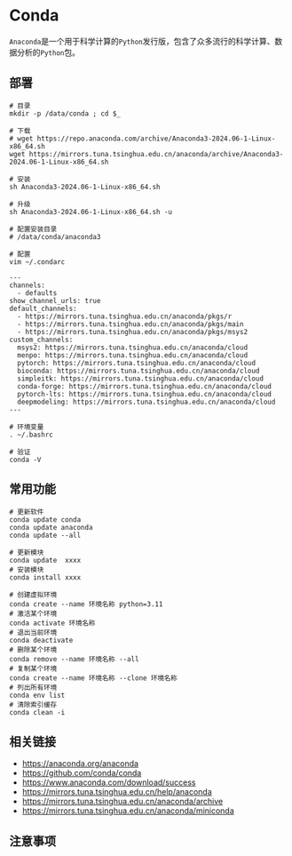 # Conda

`Anaconda`是一个用于科学计算的`Python`发行版，包含了众多流行的科学计算、数据分析的`Python`包。

## 部署

```
# 目录
mkdir -p /data/conda ; cd $_

# 下载
# wget https://repo.anaconda.com/archive/Anaconda3-2024.06-1-Linux-x86_64.sh
wget https://mirrors.tuna.tsinghua.edu.cn/anaconda/archive/Anaconda3-2024.06-1-Linux-x86_64.sh

# 安装
sh Anaconda3-2024.06-1-Linux-x86_64.sh

# 升级
sh Anaconda3-2024.06-1-Linux-x86_64.sh -u

# 配置安装目录
# /data/conda/anaconda3

# 配置
vim ~/.condarc

---
channels:
  - defaults
show_channel_urls: true
default_channels:
  - https://mirrors.tuna.tsinghua.edu.cn/anaconda/pkgs/r
  - https://mirrors.tuna.tsinghua.edu.cn/anaconda/pkgs/main
  - https://mirrors.tuna.tsinghua.edu.cn/anaconda/pkgs/msys2
custom_channels:
  msys2: https://mirrors.tuna.tsinghua.edu.cn/anaconda/cloud
  menpo: https://mirrors.tuna.tsinghua.edu.cn/anaconda/cloud
  pytorch: https://mirrors.tuna.tsinghua.edu.cn/anaconda/cloud
  bioconda: https://mirrors.tuna.tsinghua.edu.cn/anaconda/cloud
  simpleitk: https://mirrors.tuna.tsinghua.edu.cn/anaconda/cloud
  conda-forge: https://mirrors.tuna.tsinghua.edu.cn/anaconda/cloud
  pytorch-lts: https://mirrors.tuna.tsinghua.edu.cn/anaconda/cloud
  deepmodeling: https://mirrors.tuna.tsinghua.edu.cn/anaconda/cloud
---

# 环境变量
. ~/.bashrc

# 验证
conda -V
```

## 常用功能

```
# 更新软件
conda update conda
conda update anaconda
conda update --all

# 更新模块
conda update  xxxx
# 安装模块
conda install xxxx

# 创建虚拟环境
conda create --name 环境名称 python=3.11
# 激活某个环境
conda activate 环境名称
# 退出当前环境
conda deactivate
# 删除某个环境
conda remove --name 环境名称 --all
# 复制某个环境
conda create --name 环境名称 --clone 环境名称
# 列出所有环境
conda env list
# 清除索引缓存
conda clean -i
```

## 相关链接

* https://anaconda.org/anaconda
* https://github.com/conda/conda
* https://www.anaconda.com/download/success
* https://mirrors.tuna.tsinghua.edu.cn/help/anaconda
* https://mirrors.tuna.tsinghua.edu.cn/anaconda/archive
* https://mirrors.tuna.tsinghua.edu.cn/anaconda/miniconda

## 注意事项
